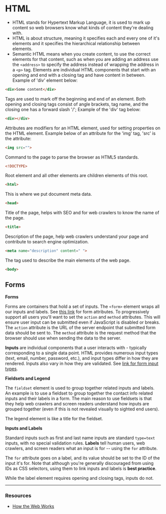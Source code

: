 # HTML
+ HTML stands for Hypertext Markup Language, it is used to mark up content so web browsers know what kinds of content they're dealing with.
+ HTML is about structure, meaning it specifies each and every one of it's elements and it specifies the hierarchical relationship between elements.
+ Semantic HTML means when you create content, to use the correct elements for that content, such as when you are adding an address use the ```<address>``` to specify the address instead of wrapping the address in a ```<p>``` tag.
Elements are individual HTML components that start with an opening and end with a closing tag and have content in between. Example of 'div' element below:
```html
<div>Some content</div>
```
Tags are used to mark off the beginning and end of an element. Both opening and closing tags consist of angle brackets, tag name, and the closing one has a forward slash '/'; Example of the 'div' tag below:
```html
<div></div>
```
Attributes are modifiers for an HTML element, used for setting properties on the HTML element. Example below of an attribute for the 'img' tag, 'src' is the attribute:
```html
<img src="">
```
Command to the page to parse the browser as HTML5 standards.
```html
<!DOCTYPE>
```
Root element and all other elements are children elements of this root.
```html
<html>
```
This is where we put document meta data.
```html
<head>
```
Title of the page, helps with SEO and for web crawlers to know the name of the page.
```html
<title>
```
Description of the page, help web crawlers understand your page and contribute to search engine optimization.
```html
<meta name="description" content=" ">
```
The tag used to describe the main elements of the web page.
```html
<body>
```

## Forms

**Forms**

Forms are containers that hold a set of inputs. The ```<form>``` element wraps all our inputs and labels. See [this link](https://developer.mozilla.org/en-US/docs/Web/HTML/Element/form#Attributes) for form attributes. To progressively support all users you'll want to set the ```action``` and ```method``` attributes. This will ensure user input can be submitted even if JavaScript is disabled or breaks. The ```action``` attribute is the URL of the server endpoint that submitted form data should be sent to. The ```method``` attribute is the request method that the browser should use when sending the data to the server. 

**Inputs** are individual components that a user interacts with - typically corresponding to a single data point. HTML provides numerous input types (text, email, number, password, etc.), and input types differ in how they are rendered. Inputs also vary in how they are validated. See [link for form input types](https://developer.mozilla.org/en-US/docs/Web/HTML/Element/input#Form_<input>_types).

**Fieldsets and Legend**

The ```fieldset``` element is used to group together related inputs and labels. An example is to use a fieldset to group together the contact info related inputs and their labels in a form. The main reason to use fieldsets is that they help web crawlers and screen readers understand how inputs are grouped together (even if this is not revealed visually to sighted end users).

The legend element is like a title for the fieldset.

**Inputs and Labels**

Standard inputs such as first and last name inputs are standard ```type=text``` inputs, with no special validation rules. **Labels** tell human users, web crawlers, and screen readers what an input is for -- using the ```for``` attribute.

The ```for``` attribute goes on a label, and its value should be set to the ID of the input it's for. Note that although you're generally discouraged from using IDs as CSS selectors, using them to link inputs and labels is **best practice**.

While the label element requires opening and closing tags, inputs do not.

---
### Resources
+ [How the Web Works](https://developer.mozilla.org/en-US/docs/Learn/Getting_started_with_the_web/How_the_Web_works)
